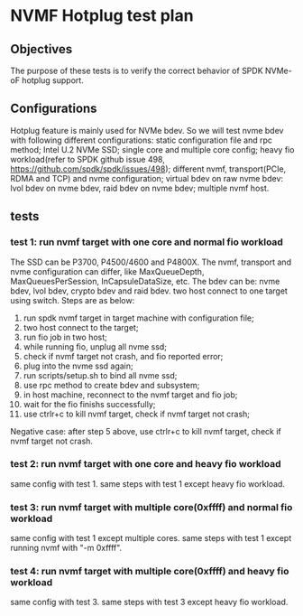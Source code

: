 # NVMF Hotplug test plan

## Objectives

The purpose of these tests is to verify the correct behavior of SPDK NVMe-oF hotplug support.

## Configurations

Hotplug feature is mainly used for NVMe bdev. So we will test nvme bdev with following different configurations:
static configuration file and rpc method;
Intel U.2 NVMe SSD;
single core and multiple core config;
heavy fio workload(refer to SPDK github issue 498, https://github.com/spdk/spdk/issues/498);
different nvmf, transport(PCIe, RDMA and TCP) and nvme configuration;
virtual bdev on raw nvme bdev:
lvol bdev on nvme bdev,
raid bdev on nvme bdev;
multiple nvmf host.

## tests

### test 1: run nvmf target with one core and normal fio workload
The SSD can be P3700, P4500/4600 and P4800X.
The nvmf, transport and nvme configuration can differ,
like MaxQueueDepth, MaxQueuesPerSession, InCapsuleDataSize, etc.
The bdev can be: nvme bdev, lvol bdev, crypto bdev and raid bdev.
two host connect to one target using switch.
Steps are as below:

1. run spdk nvmf target in target machine with configuration file;
2. two host connect to the target;
3. run fio job in two host;
4. while running fio, unplug all nvme ssd;
5. check if nvmf target not crash, and fio reported error;
6. plug into the  nvme ssd again;
7. run scripts/setup.sh to bind all nvme ssd;
8. use rpc method to create bdev and subsystem;
9. in host machine, reconnect to the nvmf target and fio job;
10. wait for the fio finishs successfully;
11. use ctrlr+c to kill nvmf target, check if nvmf target not crash;

Negative case:
after step 5 above, use ctrlr+c to kill nvmf target, check if nvmf target not crash.

### test 2: run nvmf target with one core and heavy fio workload
same config with test 1.
same steps with test 1 except heavy fio workload.
### test 3: run nvmf target with multiple core(0xffff) and normal fio workload
same config with test 1 except multiple cores.
same steps with test 1 except running nvmf with "-m 0xffff".

### test 4: run nvmf target with multiple core(0xffff) and heavy fio workload
same config with test 3.
same steps with test 3 except heavy fio workload.
